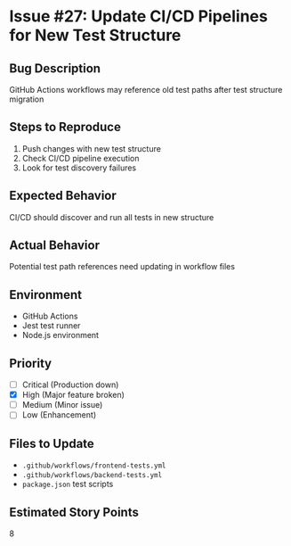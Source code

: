 # Issue #27: Update CI/CD Pipelines for New Test Structure

## Bug Description
GitHub Actions workflows may reference old test paths after test structure migration

## Steps to Reproduce
1. Push changes with new test structure
2. Check CI/CD pipeline execution
3. Look for test discovery failures

## Expected Behavior
CI/CD should discover and run all tests in new structure

## Actual Behavior
Potential test path references need updating in workflow files

## Environment
- GitHub Actions
- Jest test runner
- Node.js environment

## Priority
- [ ] Critical (Production down)
- [x] High (Major feature broken)
- [ ] Medium (Minor issue)
- [ ] Low (Enhancement)

## Files to Update
- `.github/workflows/frontend-tests.yml`
- `.github/workflows/backend-tests.yml`
- `package.json` test scripts

## Estimated Story Points
8
